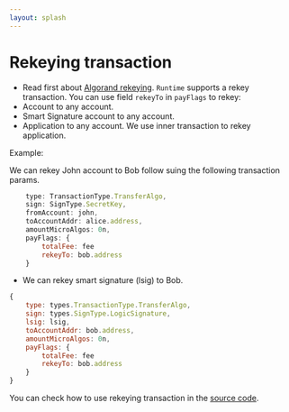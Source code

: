 ```yaml
---
layout: splash
---
```


# Rekeying transaction

- Read first about [Algorand rekeying](https://developer.algorand.org/docs/get-details/accounts/rekey/). 
`Runtime` supports a rekey transaction. You can use field `rekeyTo` in `payFlags` to rekey:
- Account to any account.
- Smart Signature account to any account.
- Application to any account. We use inner transaction to rekey application.

Example: 

We can rekey John account to Bob follow suing the following transaction params.
```js
    type: TransactionType.TransferAlgo,
    sign: SignType.SecretKey,
    fromAccount: john,
    toAccountAddr: alice.address,
    amountMicroAlgos: 0n,
    payFlags: { 
        totalFee: fee 
        rekeyTo: bob.address
    } 
```

- We can rekey smart signature (lsig) to Bob.

```js
{
    type: types.TransactionType.TransferAlgo,
    sign: types.SignType.LogicSignature,
    lsig: lsig,
    toAccountAddr: bob.address,
    amountMicroAlgos: 0n,
    payFlags: {
        totalFee: fee 
        rekeyTo: bob.address 
    }
}
```

You can check how to use rekeying transaction in the [source code](https://github.com/scale-it/algo-builder/blob/master/packages/runtime/test/integration/rekey/rekey-transaction.ts).